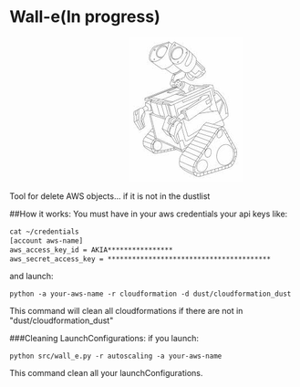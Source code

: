 # Wall-e(In progress)
&nbsp;&nbsp;&nbsp;&nbsp;&nbsp;&nbsp;&nbsp;&nbsp;&nbsp;&nbsp;&nbsp;&nbsp;&nbsp;&nbsp;&nbsp;&nbsp;&nbsp;&nbsp;&nbsp;&nbsp;&nbsp;&nbsp;&nbsp;&nbsp;&nbsp;&nbsp;&nbsp;&nbsp;&nbsp;&nbsp;&nbsp;&nbsp;&nbsp;&nbsp;&nbsp;&nbsp;&nbsp;&nbsp;&nbsp;&nbsp;&nbsp;&nbsp;&nbsp;&nbsp;&nbsp;&nbsp;&nbsp;&nbsp;&nbsp;&nbsp;&nbsp;&nbsp;&nbsp;![Alt text](walle.jpg?raw=true "WALL-E")

Tool for delete AWS objects... if it is not in the dustlist

##How it works:
You must have in your aws credentials your api keys like:
```
cat ~/credentials
[account aws-name]
aws_access_key_id = AKIA****************
aws_secret_access_key = ****************************************
```
and launch:
```
python -a your-aws-name -r cloudformation -d dust/cloudformation_dust
```
This command will clean all cloudformations if there are not in "dust/cloudformation_dust"

###Cleaning LaunchConfigurations:
if you launch:
```
python src/wall_e.py -r autoscaling -a your-aws-name
```
This command clean all your launchConfigurations.